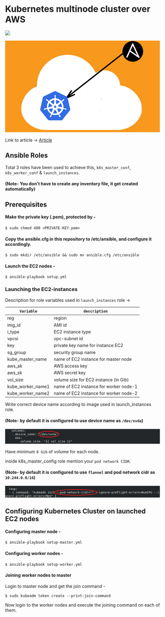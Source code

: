 # Kubernetes multinode cluster over AWS

![](https://img.shields.io/badge/%E2%9A%99%EF%B8%8FAnsible-2.10.3-blue)

![](images/4.png)

Link to article -> [Article](https://www.linkedin.com/posts/yash-indane-aa6534179_vimaldaga-righteducation-educationredefine-activity-6763765795467104257-_Su7)

## Ansible Roles 
Total 3 roles have been used to achieve this, `k8s_master_conf`, `k8s_worker_conf` & `launch_instances`.

#### (Note- You don't have to create any inventory file, it get created automatically)

## Prerequisites

#### Make the private key (.pem), protected by -
```
$ sudo chmod 400 <PRIVATE-KEY.pem>
```

#### Copy the ansible.cfg in this repository to /etc/ansible, and configure it accordingly.
```
$ sudo mkdir /etc/ansible && sudo mv ansible.cfg /etc/ansible
```

#### Launch the EC2 nodes -
```
$ ansible-playbook setup.yml
```

### Launching the EC2-instances

Description for role variables used in `launch_instances` role ->

| `Variable` | `description` |
| -------- | ----------- |
| reg      | region      |
| img_id   | AMI id    |
| i_type   | EC2 instance type |
| vpcsi    | vpc-subnet id |
| key      | private key name for instance EC2 |
| sg_group | security group name   |
| kube_master_name | name of EC2 instance for master node |
| aws_ak   | AWS access key |
| aws_sk   | AWS secret key |
| vol_size | volume size for EC2 instance (in Gib) |
| kube_worker_name1 | name of EC2 instance for worker node-1 |
| kube_worker_name2 | name of EC2 instance for worker node-2 |

Write correct device name according to image used in launch_instances role. 

#### (Note- by default it is configured to use device name as `/dev/xvda`)

![](images/5.png)

Have minimum `8 Gib` of volume for each node.

inside k8s_master_config role mention your `pod network CIDR`.

#### (Note- by default it is configured to use `flannel` and pod network cidr as `10.244.0.0/16`)

![](images/6.png)

## Configuring Kubernetes Cluster on launched EC2 nodes

#### Configuring master node -
```
$ ansible-playbook setup-master.yml
```

#### Configuring worker nodes -
```
$ ansible-playbook setup-worker.yml
```

#### Joining worker nodes to master

Login to master node and get the join command -

```
$ sudo kubeadm token create --print-join-command
```

Now login to the worker nodes and execute the joining command on each of them.
